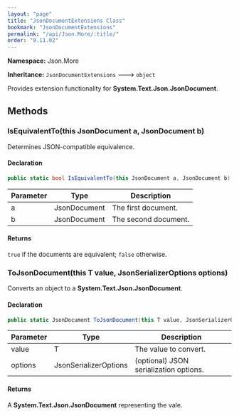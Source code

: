 ```yaml
---
layout: "page"
title: "JsonDocumentExtensions Class"
bookmark: "JsonDocumentExtensions"
permalink: "/api/Json.More/:title/"
order: "9.11.02"
---
```

**Namespace:** Json.More

**Inheritance:**
`JsonDocumentExtensions`
 🡒 
`object`

Provides extension functionality for **System.Text.Json.JsonDocument**.

## Methods

### IsEquivalentTo(this JsonDocument a, JsonDocument b)

Determines JSON-compatible equivalence.

#### Declaration

```c#
public static bool IsEquivalentTo(this JsonDocument a, JsonDocument b)
```
| Parameter | Type | Description |
|---|---|---|
| a | JsonDocument | The first document. |
| b | JsonDocument | The second document. |

#### Returns

`true` if the documents are equivalent; `false` otherwise.

### ToJsonDocument(this T value, JsonSerializerOptions options)

Converts an object to a **System.Text.Json.JsonDocument**.

#### Declaration

```c#
public static JsonDocument ToJsonDocument(this T value, JsonSerializerOptions options)
```
| Parameter | Type | Description |
|---|---|---|
| value | T | The value to convert. |
| options | JsonSerializerOptions | (optional) JSON serialization options. |

#### Returns

A **System.Text.Json.JsonDocument** representing the vale.

